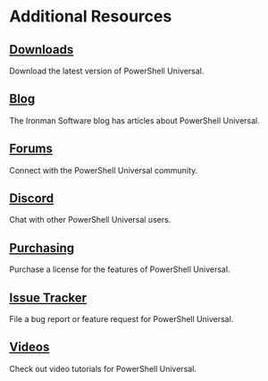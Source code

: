 # Additional Resources

## [Downloads](https://ironmansoftware.com/downloads)

Download the latest version of PowerShell Universal. 

## [Blog](https://blog.ironmansoftware.com/tags/powershelluniversal/)

The Ironman Software blog has articles about PowerShell Universal. 

## [Forums](https://forums.universaldashboard.io)

Connect with the PowerShell Universal community. 

## [Discord](https://discord.gg/csWyH2arD3)

Chat with other PowerShell Universal users. 

## [Purchasing](https://ironmansoftware.com/pricing)

Purchase a license for the features of PowerShell Universal. 

## [Issue Tracker](https://github.com/ironmansoftware/powershell-universal)

File a bug report or feature request for PowerShell Universal.

## [Videos](https://www.youtube.com/channel/UC8HyhY8iCqyX6-rmAPN7SvA)

Check out video tutorials for PowerShell Universal. 

